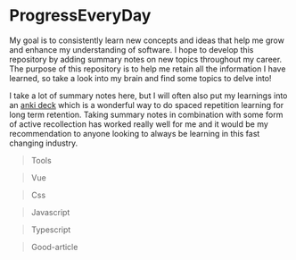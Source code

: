 # ProgressEveryDay

My goal is to consistently learn new concepts and ideas that help me grow and enhance my understanding of software. I hope to develop this repository by adding summary notes on new topics throughout my career. The purpose of this repository is to help me retain all the information I have learned, so take a look into my brain and find some topics to delve into!

I take a lot of summary notes here, but I will often also put my learnings into an [anki deck](https://apps.ankiweb.net/) which is a wonderful way to do spaced repetition learning for long term retention. Taking summary notes in combination with some form of active recollection has worked really well for me and it would be my recommendation to anyone looking to always be learning in this fast changing industry.

> Tools

> Vue

> Css

> Javascript

> Typescript

> Good-article
